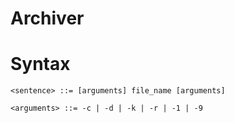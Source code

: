 # Archiver

# Syntax

```
<sentence> ::= [arguments] file_name [arguments]
  
<arguments> ::= -c | -d | -k | -r | -1 | -9
```

